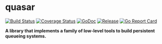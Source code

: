 # quasar

[![Build Status](https://travis-ci.org/256dpi/quasar.svg?branch=master)](https://travis-ci.org/256dpi/quasar)
[![Coverage Status](https://coveralls.io/repos/github/256dpi/quasar/badge.svg?branch=master)](https://coveralls.io/github/256dpi/quasar?branch=master)
[![GoDoc](https://godoc.org/github.com/256dpi/quasar?status.svg)](http://godoc.org/github.com/256dpi/quasar)
[![Release](https://img.shields.io/github/release/256dpi/quasar.svg)](https://github.com/256dpi/quasar/releases)
[![Go Report Card](https://goreportcard.com/badge/github.com/256dpi/quasar)](https://goreportcard.com/report/github.com/256dpi/quasar)

**A library that implements a family of low-level tools to build persistent queueing systems.**
